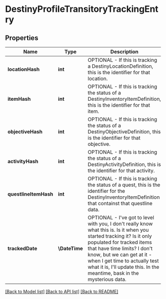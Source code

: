 # DestinyProfileTransitoryTrackingEntry

## Properties
Name | Type | Description | Notes
------------ | ------------- | ------------- | -------------
**locationHash** | **int** | OPTIONAL - If this is tracking a DestinyLocationDefinition, this is the identifier for that location. | [optional] 
**itemHash** | **int** | OPTIONAL - If this is tracking the status of a DestinyInventoryItemDefinition, this is the identifier for that item. | [optional] 
**objectiveHash** | **int** | OPTIONAL - If this is tracking the status of a DestinyObjectiveDefinition, this is the identifier for that objective. | [optional] 
**activityHash** | **int** | OPTIONAL - If this is tracking the status of a DestinyActivityDefinition, this is the identifier for that activity. | [optional] 
**questlineItemHash** | **int** | OPTIONAL - If this is tracking the status of a quest, this is the identifier for the DestinyInventoryItemDefinition that containst that questline data. | [optional] 
**trackedDate** | **\DateTime** | OPTIONAL - I&#39;ve got to level with you, I don&#39;t really know what this is. Is it when you started tracking it? Is it only populated for tracked items that have time limits?  I don&#39;t know, but we can get at it - when I get time to actually test what it is, I&#39;ll update this. In the meantime, bask in the mysterious data. | [optional] 

[[Back to Model list]](../README.md#documentation-for-models) [[Back to API list]](../README.md#documentation-for-api-endpoints) [[Back to README]](../README.md)


